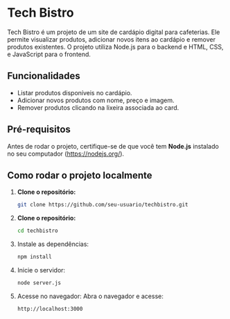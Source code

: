 # Tech Bistro

Tech Bistro é um projeto de um site de cardápio digital para cafeterias. Ele permite visualizar produtos, adicionar novos itens ao cardápio e remover produtos existentes. O projeto utiliza Node.js para o backend e HTML, CSS, e JavaScript para o frontend.

## Funcionalidades
- Listar produtos disponíveis no cardápio.
- Adicionar novos produtos com nome, preço e imagem.
- Remover produtos clicando na lixeira associada ao card.

## Pré-requisitos
Antes de rodar o projeto, certifique-se de que você tem **Node.js** instalado no seu computador (https://nodejs.org/).

## Como rodar o projeto localmente

1. **Clone o repositório:**
   ```bash
   git clone https://github.com/seu-usuario/techbistro.git
2. **Clone o repositório:**
   ```bash
   cd techbistro
3. Instale as dependências:
   ```bash
   npm install
4. Inicie o servidor:
   ```bash
   node server.js
5. Acesse no navegador: Abra o navegador e acesse:
   ```arduino
   http://localhost:3000
   
